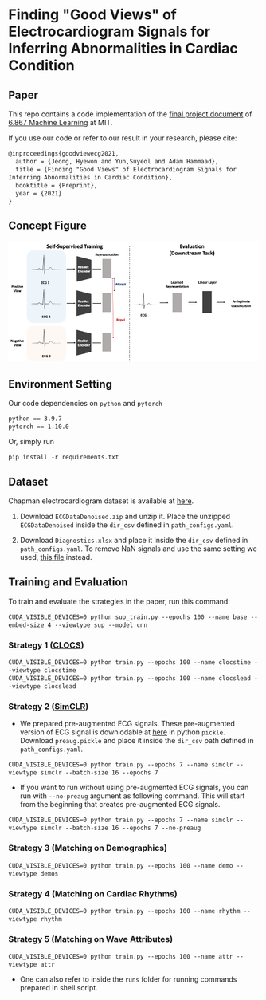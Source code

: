 # Finding "Good Views" of Electrocardiogram Signals for Inferring Abnormalities in Cardiac Condition

## Paper
This repo contains a code implementation of the [final project document](assets/Finding%20_Good%20Views_%20of%20Electrocardiogram%20Signals%20for%20Inferring%20Abnormalities%20in%20Cardiac%20Condition.pdf) of [6.867 Machine Learning](http://www.ai.mit.edu/courses/6.867-f04/) at MIT. 

If you use our code or refer to our result in your research, please cite:
```
@inproceedings{goodviewecg2021,
  author = {Jeong, Hyewon and Yun,Suyeol and Adam Hammaad},
  title = {Finding "Good Views" of Electrocardiogram Signals for Inferring Abnormalities in Cardiac Condition},
  booktitle = {Preprint},
  year = {2021}
}
```

## Concept Figure
![concpet](./assets/concept.png)

## Environment Setting
Our code dependencies on `python` and `pytorch`
```
python == 3.9.7
pytorch == 1.10.0
```

Or, simply run
```
pip install -r requirements.txt
```

## Dataset
Chapman electrocardiogram dataset is available at [here](https://figshare.com/collections/ChapmanECG/4560497/2).

1. Download `ECGDataDenoised.zip` and unzip it. Place the unzipped `ECGDataDenoised` inside the `dir_csv` defined in `path_configs.yaml`.

2. Download `Diagnostics.xlsx` and place it inside the `dir_csv` defined in `path_configs.yaml`. To remove NaN signals and use the same setting we used, [this file](https://docs.google.com/spreadsheets/d/1rW9f6FYswwbSRcf8A5YPSubb5cIYKxRs/edit?usp=sharing&ouid=109860069282059750704&rtpof=true&sd=true) instead.


## Training and Evaluation
To train and evaluate the strategies in the paper, run this command:

```
CUDA_VISIBLE_DEVICES=0 python sup_train.py --epochs 100 --name base --embed-size 4 --viewtype sup --model cnn
```

### Strategy 1 ([CLOCS](https://arxiv.org/pdf/2005.13249.pdf))
```
CUDA_VISIBLE_DEVICES=0 python train.py --epochs 100 --name clocstime --viewtype clocstime
CUDA_VISIBLE_DEVICES=0 python train.py --epochs 100 --name clocslead --viewtype clocslead
```

### Strategy 2 ([SimCLR](https://arxiv.org/pdf/2002.05709.pdf))

- We prepared pre-augmented ECG signals. These pre-augmented version of ECG signal is  downlodable at [here](https://www.dropbox.com/s/k7s1xeibp2yg8xu/preaug.pickle?dl=0) in python `pickle`. Download `preaug.pickle` and place it inside the `dir_csv` path defined in `path_configs.yaml`.

```
CUDA_VISIBLE_DEVICES=0 python train.py --epochs 7 --name simclr --viewtype simclr --batch-size 16 --epochs 7
```

- If you want to run without using pre-augmented ECG signals, you can run with `--no-preaug` argument as following command. This will start from the beginning that creates pre-augmented ECG signals.

```
CUDA_VISIBLE_DEVICES=0 python train.py --epochs 7 --name simclr --viewtype simclr --batch-size 16 --epochs 7 --no-preaug
```


### Strategy 3 (Matching on Demographics)
```
CUDA_VISIBLE_DEVICES=0 python train.py --epochs 100 --name demo --viewtype demos
```

### Strategy 4 (Matching on Cardiac Rhythms)
```
CUDA_VISIBLE_DEVICES=0 python train.py --epochs 100 --name rhythm --viewtype rhythm
```

### Strategy 5 (Matching on Wave Attributes)
```
CUDA_VISIBLE_DEVICES=0 python train.py --epochs 100 --name attr --viewtype attr
```

* One can also refer to inside the `runs` folder for running commands prepared in shell script.
